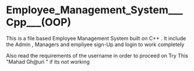 # Employee_Management_System___Cpp___(OOP)
 This is a file based Employee Management System built on C++ . It include the Admin , Managers and empliyee sign-Up and login to work completely 

Also read the requirements of the username in order to proceed on Try This "Mahad Gh@uri " if its not working 